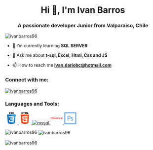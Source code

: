 <h1 align="center">Hi 👋, I'm Ivan Barros</h1>
<h3 align="center">A passionate developer Junior from Valparaiso, Chile</h3>

<p align="left"> <img src="https://komarev.com/ghpvc/?username=ivanbarros96&label=Profile%20views&color=0e75b6&style=flat" alt="ivanbarros96" /> </p>

- 🌱 I’m currently learning **SQL SERVER**

- 💬 Ask me about **t-sql, Excel, Html, Css and JS**

- 📫 How to reach me **ivan.dariobc@hotmail.com**

<h3 align="left">Connect with me:</h3>
<p align="left">
<a href="https://linkedin.com/in/ivanbarros96" target="blank"><img align="center" src="https://raw.githubusercontent.com/rahuldkjain/github-profile-readme-generator/master/src/images/icons/Social/linked-in-alt.svg" alt="ivanbarros96" height="30" width="40" /></a>
</p>

<h3 align="left">Languages and Tools:</h3>
<p align="left"> <a href="https://www.w3schools.com/css/" target="_blank" rel="noreferrer"> <img src="https://raw.githubusercontent.com/devicons/devicon/master/icons/css3/css3-original-wordmark.svg" alt="css3" width="40" height="40"/> </a> <a href="https://www.w3.org/html/" target="_blank" rel="noreferrer"> <img src="https://raw.githubusercontent.com/devicons/devicon/master/icons/html5/html5-original-wordmark.svg" alt="html5" width="40" height="40"/> </a> <a href="https://www.microsoft.com/en-us/sql-server" target="_blank" rel="noreferrer"> <img src="https://www.svgrepo.com/show/303229/microsoft-sql-server-logo.svg" alt="mssql" width="40" height="40"/> </a> <a href="https://www.oracle.com/" target="_blank" rel="noreferrer"> <img src="https://raw.githubusercontent.com/devicons/devicon/master/icons/oracle/oracle-original.svg" alt="oracle" width="40" height="40"/> </a> <a href="https://www.photoshop.com/en" target="_blank" rel="noreferrer"> <img src="https://raw.githubusercontent.com/devicons/devicon/master/icons/photoshop/photoshop-line.svg" alt="photoshop" width="40" height="40"/> </a> </p>

<p><img align="left" src="https://github-readme-stats.vercel.app/api/top-langs?username=ivanbarros96&show_icons=true&locale=en&layout=compact" alt="ivanbarros96" /></p>

<p>&nbsp;<img align="center" src="https://github-readme-stats.vercel.app/api?username=ivanbarros96&show_icons=true&locale=en" alt="ivanbarros96" /></p>

<p><img align="center" src="https://github-readme-streak-stats.herokuapp.com/?user=ivanbarros96&" alt="ivanbarros96" /></p>
